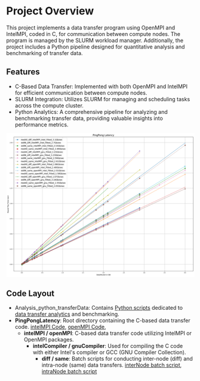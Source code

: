 # Project Overview

This project implements a data transfer program using OpenMPI and IntelMPI, coded in C, for communication between compute nodes. The program is managed by the SLURM workload manager. Additionally, the project includes a Python pipeline designed for quantitative analysis and benchmarking of transfer data.

## Features

- C-Based Data Transfer: Implemented with both OpenMPI and IntelMPI for efficient communication between compute nodes.
- SLURM Integration: Utilizes SLURM for managing and scheduling tasks across the compute cluster.
- Python Analytics: A comprehensive pipeline for analyzing and benchmarking transfer data, providing valuable insights into performance metrics.

![Combined Result](combinedResult.png)

## Code Layout

- Analysis_python_transferData: Contains [Python scripts](Analysis_python_transferData/transferAnalysis/dataUtility.py) dedicated to [data transfer analytics](Analysis_python_transferData/transferAnalysis/transfer.ipynb) and benchmarking.
- **PingPongLatency**: Root directory containing the C-based data transfer code. [intelMPI Code](PingPongLatency/intelMPI/pingPongV3.c), [openMPI Code](PingPongLatency/openMPI/pingPongV3.c), 
    - **intelMPI / openMPI**: C-based data transfer code utilizing IntelMPI or OpenMPI packages.
        - **intelCompiler / gnuCompiler**: Used for compiling the C code with either Intel's compiler or GCC (GNU Compiler Collection).
            - **diff / same**: Batch scripts for conducting inter-node (diff) and intra-node (same) data transfers. [interNode batch script](PingPongLatency/intelMPI/gnuCompiler/diff/med40_diff_intelMPI_gnu/_jobScript.sh), [intraNode batch script](PingPongLatency/intelMPI/gnuCompiler/same/med40_same_intelMPI_gnu/_jobScript.sh)
